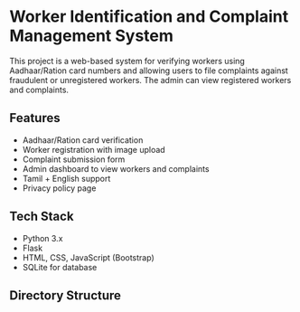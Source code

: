 # Worker Identification and Complaint Management System

This project is a web-based system for verifying workers using Aadhaar/Ration card numbers and allowing users to file complaints against fraudulent or unregistered workers. The admin can view registered workers and complaints.

## Features
- Aadhaar/Ration card verification
- Worker registration with image upload
- Complaint submission form
- Admin dashboard to view workers and complaints
- Tamil + English support
- Privacy policy page

## Tech Stack
- Python 3.x
- Flask
- HTML, CSS, JavaScript (Bootstrap)
- SQLite for database

## Directory Structure

